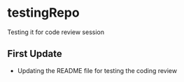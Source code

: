 # testingRepo
Testing it for code review session 

## First Update
- Updating the README file for testing the coding review